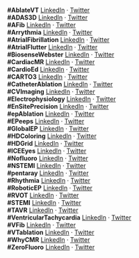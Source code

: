 __#AblateVT__ [LinkedIn](https://www.linkedin.com/feed/hashtag/ablatevt) · [Twitter](https://twitter.com/search?q=%23ablatevt)  
__#ADAS3D__ [LinkedIn](https://www.linkedin.com/feed/hashtag/adas3d) · [Twitter](https://twitter.com/search?q=%23adas3d)  
__#AFib__ [LinkedIn](https://www.linkedin.com/feed/hashtag/afib) · [Twitter](https://twitter.com/search?q=%23afib)  
__#Arrythmia__ [LinkedIn](https://www.linkedin.com/feed/hashtag/arrythmia) · [Twitter](https://twitter.com/search?q=%23arrythmia)  
__#AtrialFibrillation__ [LinkedIn](https://www.linkedin.com/feed/hashtag/atrialfibrillation) · [Twitter](https://twitter.com/search?q=%23atrialfibrillation)  
__#AtrialFlutter__ [LinkedIn](https://www.linkedin.com/feed/hashtag/atrialflutter) · [Twitter](https://twitter.com/search?q=%23atrialflutter)  
__#BiosenseWebster__ [LinkedIn](https://www.linkedin.com/feed/hashtag/biosensewebster) · [Twitter](https://twitter.com/search?q=%23biosensewebster)  
__#CardiacMR__ [LinkedIn](https://www.linkedin.com/feed/hashtag/cardiacmr) · [Twitter](https://twitter.com/search?q=%23cardiacmr)  
__#CardioEd__ [LinkedIn](https://www.linkedin.com/feed/hashtag/cardioed) · [Twitter](https://twitter.com/search?q=%23cardioed)  
__#CARTO3__ [LinkedIn](https://www.linkedin.com/feed/hashtag/carto3) · [Twitter](https://twitter.com/search?q=%23carto3)  
__#CatheterAblation__ [LinkedIn](https://www.linkedin.com/feed/hashtag/catheterablation) · [Twitter](https://twitter.com/search?q=%23catheterablation)  
__#CVImaging__ [LinkedIn](https://www.linkedin.com/feed/hashtag/cvimaging) · [Twitter](https://twitter.com/search?q=%23cvimaging)  
__#Electrophysiology__ [LinkedIn](https://www.linkedin.com/feed/hashtag/electrophysiology) · [Twitter](https://twitter.com/search?q=%23electrophysiology)  
__#EnSitePrecision__ [LinkedIn](https://www.linkedin.com/feed/hashtag/ensiteprecision) · [Twitter](https://twitter.com/search?q=%23ensiteprecision)  
__#epAblation__ [LinkedIn](https://www.linkedin.com/feed/hashtag/epablation) · [Twitter](https://twitter.com/search?q=%23epablation)  
__#EPeeps__ [LinkedIn](https://www.linkedin.com/feed/hashtag/epeeps) · [Twitter](https://twitter.com/search?q=%23epeeps)  
__#GlobalEP__ [LinkedIn](https://www.linkedin.com/feed/hashtag/globalep) · [Twitter](https://twitter.com/search?q=%23globalep)  
__#HDColoring__ [LinkedIn](https://www.linkedin.com/feed/hashtag/hdcoloring) · [Twitter](https://twitter.com/search?q=%23hdcoloring)  
__#HDGrid__ [LinkedIn](https://www.linkedin.com/feed/hashtag/hdgrid) · [Twitter](https://twitter.com/search?q=%23hdgrid)  
__#ICEEyes__ [LinkedIn](https://www.linkedin.com/feed/hashtag/iceeyes) · [Twitter](https://twitter.com/search?q=%23iceeyes)  
__#Nofluoro__ [LinkedIn](https://www.linkedin.com/feed/hashtag/nofluoro) · [Twitter](https://twitter.com/search?q=%23nofluoro)  
__#NSTEMI__ [LinkedIn](https://www.linkedin.com/feed/hashtag/nstemi) · [Twitter](https://twitter.com/search?q=%23nstemi)  
__#pentaray__ [LinkedIn](https://www.linkedin.com/feed/hashtag/pentaray) · [Twitter](https://twitter.com/search?q=%23pentaray)  
__#Rhythmia__ [LinkedIn](https://www.linkedin.com/feed/hashtag/rhythmia) · [Twitter](https://twitter.com/search?q=%23rhythmia)  
__#RoboticEP__ [LinkedIn](https://www.linkedin.com/feed/hashtag/roboticep) · [Twitter](https://twitter.com/search?q=%23roboticep)  
__#RVOT__ [LinkedIn](https://www.linkedin.com/feed/hashtag/rvot) · [Twitter](https://twitter.com/search?q=%23rvot)  
__#STEMI__ [LinkedIn](https://www.linkedin.com/feed/hashtag/stemi) · [Twitter](https://twitter.com/search?q=%23stemi)  
__#TAVR__ [LinkedIn](https://www.linkedin.com/feed/hashtag/tavr) · [Twitter](https://twitter.com/search?q=%23tavr)  
__#VentricularTachycardia__ [LinkedIn](https://www.linkedin.com/feed/hashtag/ventriculartachycardia) · [Twitter](https://twitter.com/search?q=%23ventriculartachycardia)  
__#VFib__ [LinkedIn](https://www.linkedin.com/feed/hashtag/vfib) · [Twitter](https://twitter.com/search?q=%23vfib)  
__#VTablation__ [LinkedIn](https://www.linkedin.com/feed/hashtag/vtablation) · [Twitter](https://twitter.com/search?q=%23vtablation)  
__#WhyCMR__ [LinkedIn](https://www.linkedin.com/feed/hashtag/whycmr) · [Twitter](https://twitter.com/search?q=%23whycmr)  
__#ZeroFluoro__ [LinkedIn](https://www.linkedin.com/feed/hashtag/zerofluoro) · [Twitter](https://twitter.com/search?q=%23zerofluoro)  
